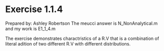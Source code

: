 # Exercise 1.1.4
Prepared by: Ashley Robertson
The meucci answer is N_NonAnalytical.m and my work is E1_1_4.m

The exercise demonstrates charactristics of a R.V that is a combination of 
literal adition of two different R.V with different distributions. 

